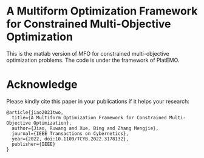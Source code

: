 # A Multiform Optimization Framework for Constrained Multi-Objective Optimization
This is the matlab version of MFO for constrained multi-objective optimization problems. The code is under the framework of PlatEMO.

# Acknowledge
Please kindly cite this paper in your publications if it helps your research:
```
@article{jiao2021two,
  title={A Multiform Optimization Framework for Constrained Multi-Objective Optimization},
  author={Jiao, Ruwang and Xue, Bing and Zhang Mengjie},
  journal={IEEE Transactions on Cybernetics},
  year={2022, doi:10.1109/TCYB.2022.3178132},
  publisher={IEEE}
}
```
